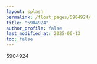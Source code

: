 ```yaml
---
layout: splash
permalink: /float_pages/5904924/
title: "5904924"
author_profile: false
last_modified_at: 2025-06-13
toc: false
---
```

 
5904924
